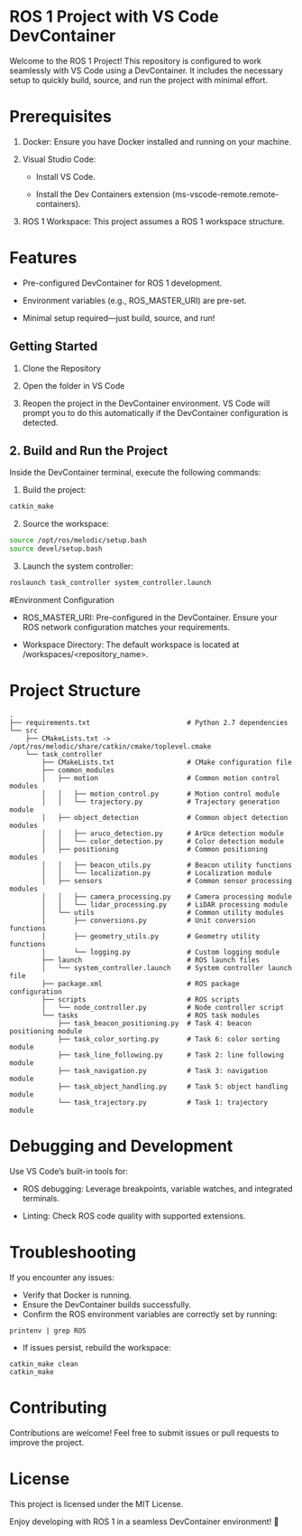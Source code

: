 # ROS 1 Project with VS Code DevContainer

Welcome to the ROS 1 Project! This repository is configured to work seamlessly with VS Code using a DevContainer. It includes the necessary setup to quickly build, source, and run the project with minimal effort.

# Prerequisites

1.	Docker: Ensure you have Docker installed and running on your machine.
2.	Visual Studio Code:

    * Install VS Code.

    * Install the Dev Containers extension (ms-vscode-remote.remote-containers).

3.	ROS 1 Workspace: This project assumes a ROS 1 workspace structure.

# Features

* Pre-configured DevContainer for ROS 1 development.

* Environment variables (e.g., ROS_MASTER_URI) are pre-set.

* Minimal setup required—just build, source, and run!

## Getting Started

1. Clone the Repository


2.	Open the folder in VS Code


3.	Reopen the project in the DevContainer environment. VS Code will prompt you to do this automatically if the DevContainer configuration is detected.

## 2. Build and Run the Project

Inside the DevContainer terminal, execute the following commands:

1.	Build the project:

```bash
catkin_make
```

2.	Source the workspace:

```bash
source /opt/ros/melodic/setup.bash
source devel/setup.bash
```

3.	Launch the system controller:

```bash
roslaunch task_controller system_controller.launch
````

#Environment Configuration

* ROS_MASTER_URI: Pre-configured in the DevContainer. Ensure your ROS network configuration matches your requirements.

* Workspace Directory: The default workspace is located at /workspaces/<repository_name>.

# Project Structure

```
.
├── requirements.txt                        # Python 2.7 dependencies
└── src
    ├── CMakeLists.txt -> /opt/ros/melodic/share/catkin/cmake/toplevel.cmake
    └── task_controller
        ├── CMakeLists.txt                  # CMake configuration file
        ├── common_modules
        │   ├── motion                      # Common motion control modules
        │   │   ├── motion_control.py       # Motion control module
        │   │   └── trajectory.py           # Trajectory generation module
        │   ├── object_detection            # Common object detection modules
        │   │   ├── aruco_detection.py      # ArUco detection module
        │   │   └── color_detection.py      # Color detection module
        │   ├── positioning                 # Common positioning modules
        │   │   ├── beacon_utils.py         # Beacon utility functions
        │   │   └── localization.py         # Localization module
        │   ├── sensors                     # Common sensor processing modules
        │   │   ├── camera_processing.py    # Camera processing module
        │   │   └── lidar_processing.py     # LiDAR processing module
        │   └── utils                       # Common utility modules
        │       ├── conversions.py          # Unit conversion functions
        │       ├── geometry_utils.py       # Geometry utility functions
        │       └── logging.py              # Custom logging module
        ├── launch                          # ROS launch files
        │   └── system_controller.launch    # System controller launch file
        ├── package.xml                     # ROS package configuration
        ├── scripts                         # ROS scripts
        │   └── node_controller.py          # Node controller script
        └── tasks                           # ROS task modules
            ├── task_beacon_positioning.py  # Task 4: beacon positioning module
            ├── task_color_sorting.py       # Task 6: color sorting module
            ├── task_line_following.py      # Task 2: line following module
            ├── task_navigation.py          # Task 3: navigation module
            ├── task_object_handling.py     # Task 5: object handling module
            └── task_trajectory.py          # Task 1: trajectory module
````

# Debugging and Development

Use VS Code’s built-in tools for:
*	ROS debugging: Leverage breakpoints, variable watches, and integrated terminals.

*	Linting: Check ROS code quality with supported extensions.

# Troubleshooting

If you encounter any issues:
* Verify that Docker is running.
* Ensure the DevContainer builds successfully.
* Confirm the ROS environment variables are correctly set by running:

```
printenv | grep ROS
```

* If issues persist, rebuild the workspace:

```
catkin_make clean
catkin_make
````


# Contributing

Contributions are welcome! Feel free to submit issues or pull requests to improve the project.

# License

This project is licensed under the MIT License.

Enjoy developing with ROS 1 in a seamless DevContainer environment! 🚀